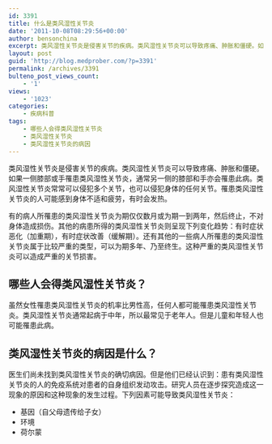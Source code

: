 ```yaml
---
id: 3391
title: 什么是类风湿性关节炎
date: '2011-10-08T08:29:56+00:00'
author: bensonchina
excerpt: 类风湿性关节炎是侵害关节的疾病。类风湿性关节炎可以导致疼痛、肿胀和僵硬。如果一侧膝部或手罹患类风湿性关节炎，通常另一侧的膝部和手亦会罹患此病。
layout: post
guid: 'http://blog.medprober.com/?p=3391'
permalink: /archives/3391
bulteno_post_views_count:
    - '1'
views:
    - '1023'
categories:
    - 疾病科普
tags:
    - 哪些人会得类风湿性关节炎
    - 类风湿性关节炎
    - 类风湿性关节炎的病因
---
```


类风湿性关节炎是侵害关节的疾病。类风湿性关节炎可以导致疼痛、肿胀和僵硬。如果一侧膝部或手罹患类风湿性关节炎，通常另一侧的膝部和手亦会罹患此病。类风湿性关节炎常常可以侵犯多个关节，也可以侵犯身体的任何关节。罹患类风湿性关节炎的人可能感到身体不适和疲劳，有时会发热。

有的病人所罹患的类风湿性关节炎为期仅仅数月或为期一到两年，然后终止，不对身体造成损伤。其他的病患所得的类风湿性关节炎则呈现下列变化趋势：有时症状恶化（加重期），有时症状改善（缓解期）。还有其他的一些病人所罹患的类风湿性关节炎属于比较严重的类型，可以为期多年、乃至终生。这种严重的类风湿性关节炎可以造成严重的关节损害。

## 哪些人会得类风湿性关节炎？

虽然女性罹患类风湿性关节炎的机率比男性高，任何人都可能罹患类风湿性关节炎。类风湿性关节炎通常起病于中年，所以最常见于老年人。但是儿童和年轻人也可能罹患此病。

## 类风湿性关节炎的病因是什么？

医生们尚未找到类风湿性关节炎的确切病因。但是他们已经认识到：患有类风湿性关节炎的人的免疫系统对患者的自身组织发动攻击。研究人员在逐步探究造成这一现象的原因和这种现象的发生过程。下列因素可能导致类风湿性关节炎：

- 基因（自父母遗传给子女）
- 环境
- 荷尔蒙